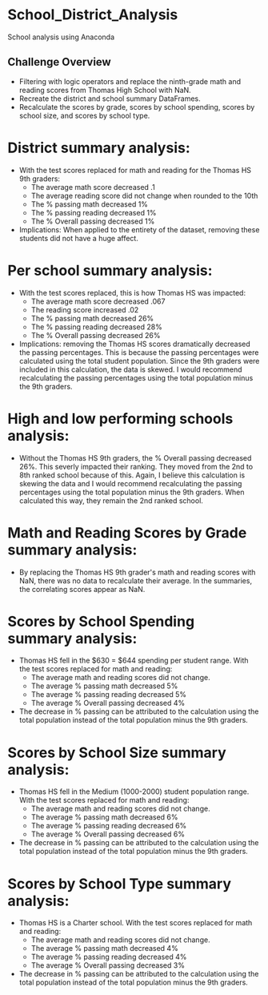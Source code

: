 # School_District_Analysis
School analysis using Anaconda

## Challenge Overview
- Filtering with logic operators and replace the ninth-grade math and reading scores from Thomas High School with NaN.
- Recreate the district and school summary DataFrames.
- Recalculate the scores by grade, scores by school spending, scores by school size, and scores by school type.

# District summary analysis:
- With the test scores replaced for math and reading for the Thomas HS 9th graders:
    - The average math score decreased .1
    - The average reading score did not change when rounded to the 10th
    - The % passing math decreased 1%
    - The % passing reading decreased 1%
    - The % Overall passing decreased 1%
- Implications: When applied to the entirety of the dataset, removing these students did not have a huge affect.

# Per school summary analysis:
- With the test scores replaced, this is how Thomas HS was impacted:
    - The average math score decreased .067
    - The reading score increased .02
    - The % passing math decreased 26%
    - The % passing reading decreased 28%
    - The % Overall passing decreased 26%
- Implications: removing the Thomas HS scores dramatically decreased the passing percentages. This is because the passing percentages were calculated using the total student population. Since the 9th graders were included in this calculation, the data is skewed. I would recommend recalculating the passing percentages using the total population minus the 9th graders.

# High and low performing schools analysis:
- Without the Thomas HS 9th graders, the % Overall passing decreased 26%. This severly impacted their ranking. They moved from the 2nd to 8th ranked school because of this. Again, I believe this calculation is skewing the data and I would recommend recalculating the passing percentages using the total population minus the 9th graders. When calculated this way, they remain the 2nd ranked school.

# Math and Reading Scores by Grade summary analysis:
- By replacing the Thomas HS 9th grader's math and reading scores with NaN, there was no data to recalculate their average. In the summaries, the correlating scores appear as NaN.

# Scores by School Spending summary analysis:
- Thomas HS fell in the $630 = $644 spending per student range. With the test scores replaced for math and reading:
    - The average math and reading scores did not change.
    - The average % passing math decreased 5%
    - The average % passing reading decreased 5%
    - The average % Overall passing decreased 4%
- The decrease in % passing can be attributed to the calculation using the total population instead of the total population minus the 9th graders.

# Scores by School Size summary analysis:
- Thomas HS fell in the Medium (1000-2000) student population range. With the test scores replaced for math and reading:
    - The average math and reading scores did not change.
    - The average % passing math decreased 6%
    - The average % passing reading decreased 6%
    - The average % Overall passing decreased 6%
- The decrease in % passing can be attributed to the calculation using the total population instead of the total population minus the 9th graders.

# Scores by School Type summary analysis:
- Thomas HS is a Charter school. With the test scores replaced for math and reading:
    - The average math and reading scores did not change.
    - The average % passing math decreased 4%
    - The average % passing reading decreased 4%
    - The average % Overall passing decreased 3%
- The decrease in % passing can be attributed to the calculation using the total population instead of the total population minus the 9th graders.